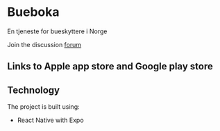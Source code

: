 # Bueboka

En tjeneste for bueskyttere i Norge

Join the discussion [forum](https://github.com/Aaronshades/Bueboka/discussions)

## Links to Apple app store and Google play store

<!-- - [Apple app store](https://apps.apple.com/no/app/bueboka/id1580130136) -->
<!-- - [Google play store](https://play.google.com/store/apps/details?id=com.bueboka) _Not yet published_ -->

## Technology

The project is built using:

- React Native with Expo
